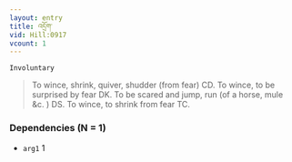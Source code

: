 ```yaml
---
layout: entry
title: འདྲོག་
vid: Hill:0917
vcount: 1
---
```

`Involuntary` 
> To wince, shrink, quiver, shudder (from fear) CD\.
 To wince, to be surprised by fear DK\.
 To be scared and jump, run (of a horse, mule &c\.
) DS\.
 To wince, to shrink from fear TC\.

### Dependencies (N = 1)
* `arg1` 1


